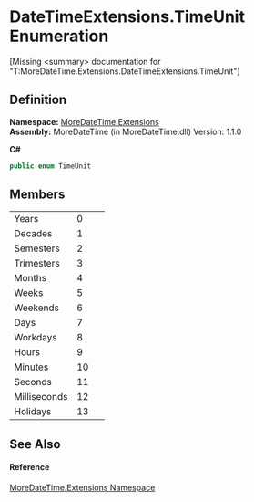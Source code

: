 # DateTimeExtensions.TimeUnit Enumeration


\[Missing &lt;summary&gt; documentation for "T:MoreDateTime.Extensions.DateTimeExtensions.TimeUnit"\]



## Definition
**Namespace:** <a href="3139ad8c-443b-c9bf-71c7-2dc294c1d234">MoreDateTime.Extensions</a>  
**Assembly:** MoreDateTime (in MoreDateTime.dll) Version: 1.1.0

**C#**
``` C#
public enum TimeUnit
```



## Members
<table>
<tr>
<td>Years</td>
<td>0</td>
<td> </td></tr>
<tr>
<td>Decades</td>
<td>1</td>
<td> </td></tr>
<tr>
<td>Semesters</td>
<td>2</td>
<td> </td></tr>
<tr>
<td>Trimesters</td>
<td>3</td>
<td> </td></tr>
<tr>
<td>Months</td>
<td>4</td>
<td> </td></tr>
<tr>
<td>Weeks</td>
<td>5</td>
<td> </td></tr>
<tr>
<td>Weekends</td>
<td>6</td>
<td> </td></tr>
<tr>
<td>Days</td>
<td>7</td>
<td> </td></tr>
<tr>
<td>Workdays</td>
<td>8</td>
<td> </td></tr>
<tr>
<td>Hours</td>
<td>9</td>
<td> </td></tr>
<tr>
<td>Minutes</td>
<td>10</td>
<td> </td></tr>
<tr>
<td>Seconds</td>
<td>11</td>
<td> </td></tr>
<tr>
<td>Milliseconds</td>
<td>12</td>
<td> </td></tr>
<tr>
<td>Holidays</td>
<td>13</td>
<td> </td></tr>
</table>

## See Also


#### Reference
<a href="3139ad8c-443b-c9bf-71c7-2dc294c1d234">MoreDateTime.Extensions Namespace</a>  
